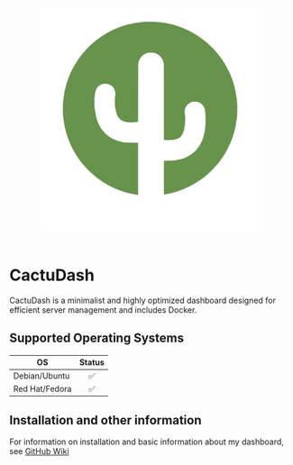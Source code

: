 <br>
<div align="center">
    <img src="https://raw.githubusercontent.com/codeforge11/CactuDash/master/CactuDash-server/static/images/logomark.svg" alt="CactuDash" width="400" />
</div>
</br>

# CactuDash
CactuDash is a minimalist and highly optimized dashboard designed for efficient server management and includes Docker.

## Supported Operating Systems

| OS             | Status |
|----------------|:------:|
| Debian/Ubuntu  |   ✅   |
| Red Hat/Fedora |   ✅   |


## Installation and other information
For information on installation and basic information about my dashboard, see [GitHub Wiki](https://github.com/codeforge11/CactuDash/wiki)



